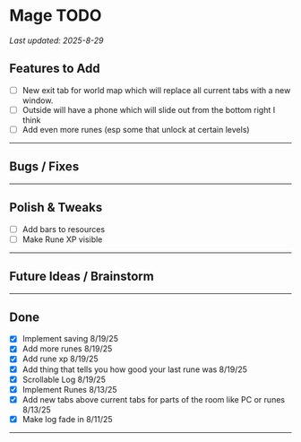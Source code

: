 # Mage TODO

_Last updated: 2025-8-29_


## Features to Add
- [ ] New exit tab for world map which will replace all current tabs with a new window.
- [ ] Outside will have a phone which will slide out from the bottom right I think
- [ ] Add even more runes (esp some that unlock at certain levels)

---

## Bugs / Fixes

---

## Polish & Tweaks
- [ ] Add bars to resources
- [ ] Make Rune XP visible

---

## Future Ideas / Brainstorm

---

## Done
- [x] Implement saving 8/19/25
- [x] Add more runes 8/19/25
- [x] Add rune xp 8/19/25
- [x] Add thing that tells you how good your last rune was 8/19/25
- [x] Scrollable Log 8/19/25
- [x] Implement Runes 8/13/25
- [x] Add new tabs above current tabs for parts of the room like PC or runes 8/13/25
- [x] Make log fade in  8/11/25
---

